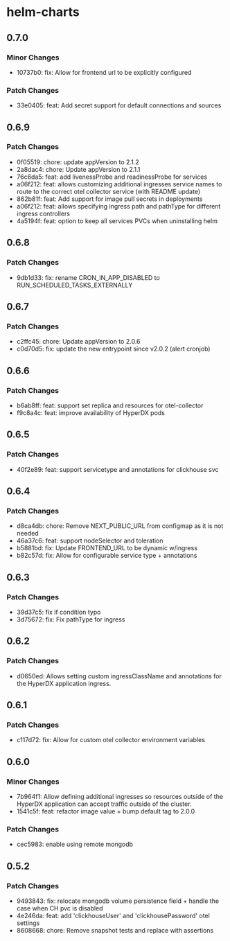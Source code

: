 # helm-charts

## 0.7.0

### Minor Changes

- 10737b0: fix: Allow for frontend url to be explicitly configured

### Patch Changes

- 33e0405: feat: Add secret support for default connections and sources

## 0.6.9

### Patch Changes

- 0f05519: chore: update appVersion to 2.1.2
- 2a8dac4: chore: Update appVersion to 2.1.1
- 76c6da5: feat: add livenessProbe and readinessProbe for services
- a06f212: feat: allows customizing additional ingresses service names to route to the correct otel collector service (with README update)
- 862b81f: feat: Add support for image pull secrets in deployments
- a06f212: feat: allows specifying ingress path and pathType for different ingress controllers
- 4a5194f: feat: option to keep all services PVCs when uninstalling helm

## 0.6.8

### Patch Changes

- 9db1d33: fix: rename CRON_IN_APP_DISABLED to RUN_SCHEDULED_TASKS_EXTERNALLY

## 0.6.7

### Patch Changes

- c2ffc45: chore: Update appVersion to 2.0.6
- c0d70d5: fix: update the new entrypoint since v2.0.2 (alert cronjob)

## 0.6.6

### Patch Changes

- b6ab8ff: feat: support set replica and resources for otel-collector
- f9c8a4c: feat: improve availability of HyperDX pods

## 0.6.5

### Patch Changes

- 40f2e89: feat: support servicetype and annotations for clickhouse svc

## 0.6.4

### Patch Changes

- d8ca4db: chore: Remove NEXT_PUBLIC_URL from configmap as it is not needed
- 46a37c6: feat: support nodeSelector and toleration
- b5881bd: fix: Update FRONTEND_URL to be dynamic w/ingress
- b82c57d: fix: Allow for configurable service type + annotations

## 0.6.3

### Patch Changes

- 39d37c5: fix if condition typo
- 3d75672: fix: Fix pathType for ingress

## 0.6.2

### Patch Changes

- d0650ed: Allows setting custom ingressClassName and annotations for the HyperDX application ingress.

## 0.6.1

### Patch Changes

- c117d72: fix: Allow for custom otel collector environment variables

## 0.6.0

### Minor Changes

- 7b964f1: Allow defining additional ingresses so resources outside of the HyperDX application can accept traffic outside of the cluster.
- 1541c5f: feat: refactor image value + bump default tag to 2.0.0

### Patch Changes

- cec5983: enable using remote mongodb

## 0.5.2

### Patch Changes

- 9493843: fix: relocate mongodb volume persistence field + handle the case when CH pvc is disabled
- 4e246da: feat: add 'clickhouseUser' and 'clickhousePassword' otel settings
- 8608668: chore: Remove snapshot tests and replace with assertions
